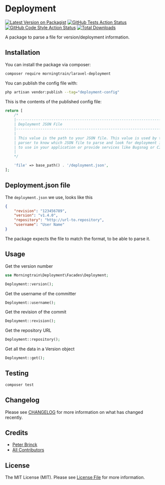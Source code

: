 # Deployment

[![Latest Version on Packagist](https://img.shields.io/packagist/v/morningtrain/laravel-deployment.svg?style=flat-square)](https://packagist.org/packages/morningtrain/laravel-deployment)
[![GitHub Tests Action Status](https://img.shields.io/github/workflow/status/Morning-Train/laravel-deployment/run-tests?label=tests)](https://github.com/Morning-Train/laravel-deployment/actions?query=workflow%3Arun-tests+branch%3Amain)
[![GitHub Code Style Action Status](https://img.shields.io/github/workflow/status/Morning-Train/laravel-deployment/Check%20&%20fix%20styling?label=code%20style)](https://github.com/Morning-Train/laravel-deployment/actions?query=workflow%3A"Check+%26+fix+styling"+branch%3Amain)
[![Total Downloads](https://img.shields.io/packagist/dt/morningtrain/laravel-deployment.svg?style=flat-square)](https://packagist.org/packages/morningtrain/laravel-deployment)

A package to parse a file for version/deployment information.

## Installation

You can install the package via composer:

```bash
composer require morningtrain/laravel-deployment
```

You can publish the config file with:

```bash
php artisan vendor:publish --tag="deployment-config"
```

This is the contents of the published config file:

```php
return [
    /*
    |--------------------------------------------------------------------------
    | Deployment JSON File
    |--------------------------------------------------------------------------
    |
    | This value is the path to your JSON file. This value is used by the deployment
    | parser to know which JSON file to parse and look for deployment information,
    | to use in your application or provide services like Bugsnag or CI/CD.
    |
    */

    'file' => base_path() . '/deployment.json',
];
```

## Deployment.json file

The `deployment.json` we use, looks like this

```json
{
    "revision": "123456789",
    "version": "v1.4.0",
    "repository": "http://url-to.repository",
    "username": "User Name"
}
```

The package expects the file to match the format, to be able to parse it.

## Usage

Get the version number

```php
use Morningtrain\Deployment\Facades\Deployment;

Deployment::version();
```

Get the username of the committer

```php
Deployment::username();
```

Get the revision of the commit

```php
Deployment::revision();
```

Get the repository URL

```php
Deployment::repository();
```

Get all the data in a Version object

```php
Deployment::get();
```

## Testing

```bash
composer test
```

## Changelog

Please see [CHANGELOG](CHANGELOG.md) for more information on what has changed recently.

## Credits

- [Peter Brinck](https://github.com/peterbrinck)
- [All Contributors](../../contributors)

## License

The MIT License (MIT). Please see [License File](LICENSE.md) for more information.
